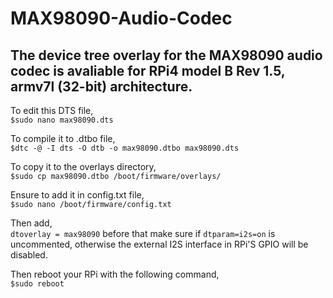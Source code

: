 # MAX98090-Audio-Codec
## The device tree overlay for the MAX98090 audio codec is avaliable for RPi4 model B Rev 1.5, armv7l (32-bit) architecture.

To edit this DTS file,<br>
 `$sudo nano max98090.dts`<br>
 
To compile it to .dtbo file,<br>
 `$dtc -@ -I dts -O dtb -o max98090.dtbo max98090.dts`<br>
 
To copy it to the overlays directory,<br>
 `$sudo cp max98090.dtbo /boot/firmware/overlays/`<br>
 
Ensure to add it in config.txt file,<br>
 `$sudo nano /boot/firmware/config.txt`<br>
 
Then add,<br>
 `dtoverlay = max98090` before that make sure if `dtparam=i2s=on` is uncommented, otherwise the external I2S interface in RPi'S GPIO will be disabled.<br>
 
Then reboot your RPi with the following command,<br>
 `$sudo reboot`<br>
